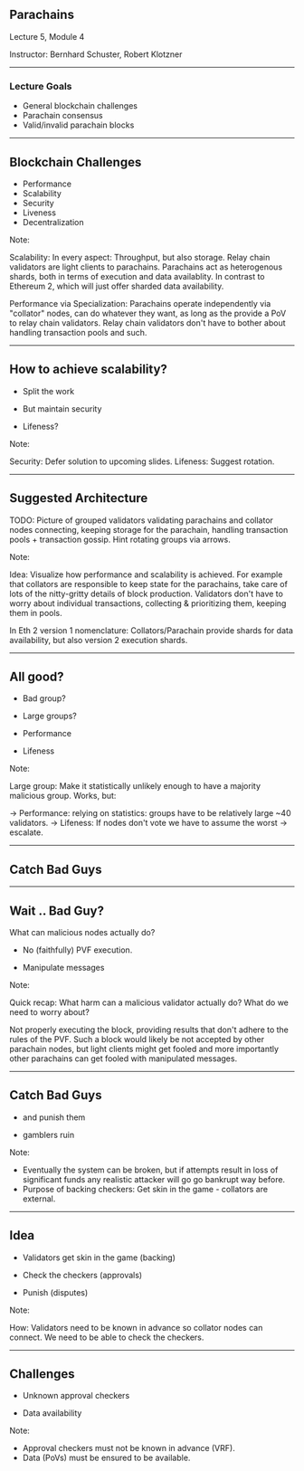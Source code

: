 ## Parachains

Lecture 5, Module 4

Instructor: Bernhard Schuster, Robert Klotzner

<hr>

### Lecture Goals

- General blockchain challenges
- Parachain consensus
- Valid/invalid parachain blocks
---

## Blockchain Challenges

- Performance
- Scalability
- Security
- Liveness
- Decentralization

Note:

Scalability: In every aspect: Throughput, but also storage. Relay chain
validators are light clients to parachains. Parachains act as heterogenous
shards, both in terms of execution and data availablity. In contrast to Ethereum
2, which will just offer sharded data availability.

Performance via Specialization: Parachains operate independently via "collator" nodes, can do
whatever they want, as long as the provide a PoV to relay chain validators.
Relay chain validators don't have to bother about handling transaction pools and
such.

---

## How to achieve scalability?

- Split the work
<!-- .element: class="fragment" -->
- But maintain security
<!-- .element: class="fragment" -->
- Lifeness?
<!-- .element: class="fragment" -->

Note:

Security: Defer solution to upcoming slides.
Lifeness: Suggest rotation.

---

## Suggested Architecture

TODO: Picture of grouped validators validating parachains and collator nodes
connecting, keeping storage for the parachain, handling transaction pools +
transaction gossip. Hint rotating groups via arrows.

Note:

Idea: Visualize how performance and scalability is achieved. For example that
collators are responsible to keep state for the parachains, take care of lots of
the nitty-gritty details of block production. Validators don't have to worry
about individual transactions, collecting & prioritizing them, keeping them in
pools.

In Eth 2 version 1 nomenclature: Collators/Parachain provide shards for data availability,
but also version 2 execution shards.

<!-- -->

---

## All good?

- Bad group?
<!-- .element: class="fragment" -->
- Large groups?
<!-- .element: class="fragment" -->
- Performance
<!-- .element: class="fragment" -->
- Lifeness
<!-- .element: class="fragment" -->

Note:

Large group: Make it statistically unlikely enough to have a majority malicious
group. Works, but:

-> Performance: relying on statistics: groups have to be relatively large ~40 validators.
-> Lifeness: If nodes don't vote we have to assume the worst -> escalate.


---

## Catch Bad Guys

---

## Wait .. Bad Guy?

What can malicious nodes actually do?

- No (faithfully) PVF execution.
<!-- .element: class="fragment" -->
- Manipulate messages
<!-- .element: class="fragment" -->

Note:

Quick recap: What harm can a malicious validator actually do? What do we need to
worry about?

Not properly executing the block, providing results that don't adhere to the
rules of the PVF. Such a block would likely be not accepted by other parachain
nodes, but light clients might get fooled and more importantly other parachains
can get fooled with manipulated messages.

---

## Catch Bad Guys

- and punish them <!-- when caught -->
<!-- .element: class="fragment" -->
- gamblers ruin
<!-- .element: class="fragment" -->

Note:

- Eventually the system can be broken, but if attempts result in loss of
significant funds any realistic attacker will go go bankrupt way before.
- Purpose of backing checkers: Get skin in the game - collators are external.

---

## Idea

- Validators get skin in the game (backing)
<!-- .element: class="fragment" -->
- Check the checkers (approvals)
<!-- .element: class="fragment" -->
- Punish (disputes)
<!-- .element: class="fragment" -->

Note:

How: Validators need to be known in advance so collator nodes can connect. We
need to be able to check the checkers.

---

## Challenges

- Unknown approval checkers
<!-- .element: class="fragment" -->
- Data availability
<!-- .element: class="fragment" -->

Note:

- Approval checkers must not be known in advance (VRF).
- Data (PoVs) must be ensured to be available.
